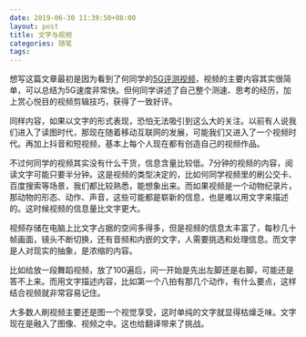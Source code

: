 ```yaml
---
date: 2019-06-30 11:39:50+08:00
layout: post
title: 文字与视频
categories: 随笔
tags: 
---
```


想写这篇文章最初是因为看到了何同学的[5G评测视频](https://www.bilibili.com/video/av54737593)，视频的主要内容其实很简单，可以总结为5G速度非常快。但何同学讲述了自己整个测速、思考的经历，加上赏心悦目的视频剪辑技巧，获得了一致好评。

同样内容，如果以文字的形式表现，恐怕无法吸引到这么大的关注。以前有人说我们进入了读图时代，那现在随着移动互联网的发展，可能我们又进入了一个视频时代。再加上抖音和短视频，基本上每个人现在都有创造自己的视频作品。

不过何同学的视频其实没有什么干货，信息含量比较低。7分钟的视频的内容，阅读文字可能只要半分钟。这是视频的类型决定的，比如何同学视频里的刷公交卡、百度搜索等场景，我们都比较熟悉，能想象出来。而如果视频是一个动物纪录片，那动物的形态、动作、声音，这些可能都是崭新的信息，也是难以用文字来描述的。这时候视频的信息量比文字更大。

视频存储在电脑上比文字占据的空间多得多，但是视频的信息太丰富了，每秒几十帧画面，镜头不断切换，还有音频和内嵌的文字，人需要挑选和处理信息。而文字是人对现实的抽象，是浓缩的内容。

比如给放一段舞蹈视频，放了100遍后，问一开始是先出左脚还是右脚，可能还是答不上来。而用文字描述内容，比如第一个八拍有那几个动作，有什么要点，这样结合视频就非常容易记住。

大多数人刷视频主要还是图一个视觉享受，这时单纯的文字就显得枯燥乏味。文字现在是融入了图像、视频之中。这也给翻译带来了挑战。







